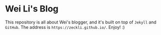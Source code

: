 # Wei Li's Blog
This repository is all about Wei's blogger, and it's built on top of `Jekyll` and `GitHub`. The address is `https://zeckli.github.io/`. Enjoy! :)
